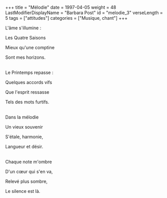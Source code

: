 +++
title = "Mélodie"
date = 1997-04-05
weight = 48
LastModifierDisplayName = "Barbara Post"
id = "melodie_3"
verseLength = 5
tags = ["attitudes"]
categories = ["Musique, chant"]
+++

L'âme s'illumine :

Les Quatre Saisons

Mieux qu'une comptine

Sont mes horizons.

 \
Le Printemps repasse :

Quelques accords vifs

Que l'esprit ressasse

Tels des mots furtifs.

 \
Dans la mélodie

Un vieux souvenir

S'étale, harmonie,

Langueur et désir.

 \
Chaque note m'ombre

D'un cœur qui s'en va,

Relevé plus sombre,

Le silence est là.
